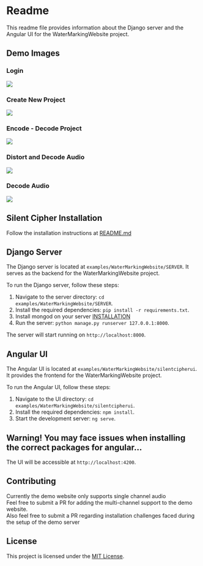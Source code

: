 # Readme

This readme file provides information about the Django server and the Angular UI for the WaterMarkingWebsite project.

## Demo Images

### Login
<img src="DemoImages/Login.png" style="max-width: 800px">

### Create New Project
<img src="DemoImages/CreateNewProject.png" style="max-width: 800px">

### Encode - Decode Project
<img src="DemoImages/Encoded_Decoded_Project.jpeg" style="max-width: 800px">

### Distort and Decode Audio
<img src="DemoImages/Distort_Decode.jpeg" style="max-width: 800px">

### Decode Audio
<img src="DemoImages/Decode.jpeg" style="max-width: 800px">

## Silent Cipher Installation

Follow the installation instructions at [README.md](https://github.com/sony/silentcipher/blob/master/README.md)

## Django Server

The Django server is located at `examples/WaterMarkingWebsite/SERVER`. It serves as the backend for the WaterMarkingWebsite project.

To run the Django server, follow these steps:

1. Navigate to the server directory: `cd examples/WaterMarkingWebsite/SERVER`.
2. Install the required dependencies: `pip install -r requirements.txt`.
3. Install mongod on your server [INSTALLATION](https://www.mongodb.com/docs/manual/installation/)
4. Run the server: `python manage.py runserver 127.0.0.1:8000`.

The server will start running on `http://localhost:8000`.

## Angular UI

The Angular UI is located at `examples/WaterMarkingWebsite/silentcipherui`. It provides the frontend for the WaterMarkingWebsite project.

To run the Angular UI, follow these steps:

1. Navigate to the UI directory: `cd examples/WaterMarkingWebsite/silentcipherui`.
2. Install the required dependencies: `npm install`.
3. Start the development server: `ng serve`.

## Warning! You may face issues when installing the correct packages for angular...

The UI will be accessible at `http://localhost:4200`.

## Contributing

Currently the demo website only supports single channel audio<br>
Feel free to submit a PR for adding the multi-channel support to the demo website.<br>
Also feel free to submit a PR regarding installation challenges faced during the setup of the demo server 

## License

This project is licensed under the [MIT License](LICENSE).
